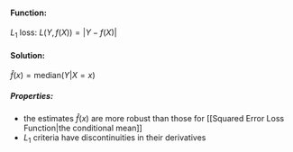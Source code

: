 #### Function:

$L_1$ loss: $L(Y, f(X)) = \left|Y - f(X)\right|$

#### Solution:

$\hat{f}(x) = \text{median}(Y|X=x)$

##### Properties:
- the estimates $\hat{f}(x)$ are more robust than those for [[Squared Error Loss Function|the conditional mean]]
- $L_1$ criteria have discontinuities in their derivatives